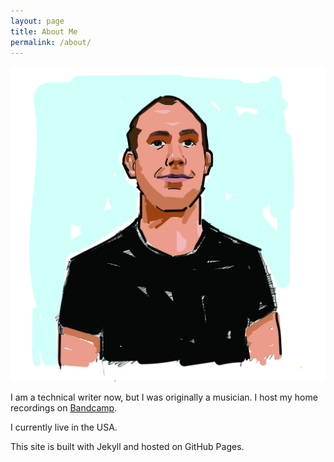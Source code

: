 ```yaml
---
layout: page
title: About Me
permalink: /about/
---
```


![Mendon](Mendon3-01.jpg)

I am a technical writer now, but I was originally a musician. I host my home recordings on <a href="https://mendonkisslingsgreatesthits.bandcamp.com/">Bandcamp</a>.

I currently live in the USA.   

This site is built with Jekyll and hosted on GitHub Pages. 

